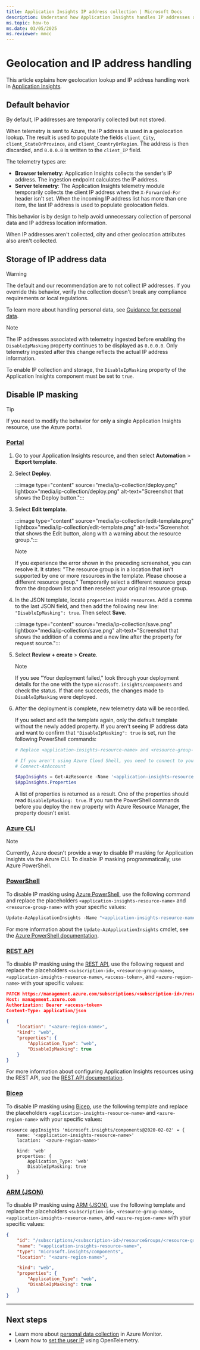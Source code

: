 ```yaml
---
title: Application Insights IP address collection | Microsoft Docs
description: Understand how Application Insights handles IP addresses and geolocation.
ms.topic: how-to
ms.date: 03/05/2025
ms.reviewer: mmcc
---
```


# Geolocation and IP address handling

This article explains how geolocation lookup and IP address handling work in [Application Insights](app-insights-overview.md).

## Default behavior

By default, IP addresses are temporarily collected but not stored.

When telemetry is sent to Azure, the IP address is used in a geolocation lookup. The result is used to populate the fields `client_City`, `client_StateOrProvince`, and `client_CountryOrRegion`. The address is then discarded, and `0.0.0.0` is written to the `client_IP` field.

The telemetry types are:

* **Browser telemetry**: Application Insights collects the sender's IP address. The ingestion endpoint calculates the IP address.
* **Server telemetry**: The Application Insights telemetry module temporarily collects the client IP address when the `X-Forwarded-For` header isn't set. When the incoming IP address list has more than one item, the last IP address is used to populate geolocation fields.

This behavior is by design to help avoid unnecessary collection of personal data and IP address location information.

When IP addresses aren't collected, city and other geolocation attributes also aren't collected.

## Storage of IP address data

> [!WARNING]
> The default and our recommendation are to not collect IP addresses. If you override this behavior, verify the collection doesn't break any compliance requirements or local regulations.
>
> To learn more about handling personal data, see [Guidance for personal data](../logs/personal-data-mgmt.md).

> [!NOTE]
> The IP addresses associated with telemetry ingested before enabling the `DisableIpMasking` property continues to be displayed as `0.0.0.0`. Only telemetry ingested after this change reflects the actual IP address information.

To enable IP collection and storage, the `DisableIpMasking` property of the Application Insights component must be set to `true`.

## Disable IP masking

> [!TIP]
> If you need to modify the behavior for only a single Application Insights resource, use the Azure portal.

### [Portal](#tab/portal)

1. Go to your Application Insights resource, and then select **Automation** > **Export template**.

1. Select **Deploy**.

    :::image type="content" source="media/ip-collection/deploy.png" lightbox="media/ip-collection/deploy.png" alt-text="Screenshot that shows the Deploy button.":::

1. Select **Edit template**.

    :::image type="content" source="media/ip-collection/edit-template.png" lightbox="media/ip-collection/edit-template.png" alt-text="Screenshot that shows the Edit button, along with a warning about the resource group.":::

    > [!NOTE]
    > If you experience the error shown in the preceding screenshot, you can resolve it. It states: "The resource group is in a location that isn't supported by one or more resources in the template. Please choose a different resource group." Temporarily select a different resource group from the dropdown list and then reselect your original resource group.

1. In the JSON template, locate `properties` inside `resources`. Add a comma to the last JSON field, and then add the following new line: `"DisableIpMasking": true`. Then select **Save**.

    :::image type="content" source="media/ip-collection/save.png" lightbox="media/ip-collection/save.png" alt-text="Screenshot that shows the addition of a comma and a new line after the property for request source.":::

1. Select **Review + create** > **Create**.

    > [!NOTE]
    > If you see "Your deployment failed," look through your deployment details for the one with the type `microsoft.insights/components` and check the status. If that one succeeds, the changes made to `DisableIpMasking` were deployed.

1. After the deployment is complete, new telemetry data will be recorded.

    If you select and edit the template again, only the default template without the newly added property. If you aren't seeing IP address data and want to confirm that `"DisableIpMasking": true` is set, run the following PowerShell commands:
    
    ```powershell
    # Replace <application-insights-resource-name> and <resource-group-name> with the appropriate resource and resource group name.

    # If you aren't using Azure Cloud Shell, you need to connect to your Azure account
    # Connect-AzAccount

    $AppInsights = Get-AzResource -Name '<application-insights-resource-name>' -ResourceType 'microsoft.insights/components' -ResourceGroupName '<resource-group-name>'
    $AppInsights.Properties
    ```
    
    A list of properties is returned as a result. One of the properties should read `DisableIpMasking: true`. If you run the PowerShell commands before you deploy the new property with Azure Resource Manager, the property doesn't exist.

### [Azure CLI](#tab/cli)

> [!NOTE]
> Currently, Azure doesn't provide a way to disable IP masking for Application Insights via the Azure CLI. To disable IP masking programmatically, use Azure PowerShell.

### [PowerShell](#tab/powershell)

To disable IP masking using [Azure PowerShell](/powershell/azure/what-is-azure-powershell), use the following command and replace the placeholders `<application-insights-resource-name>` and `<resource-group-name>` with your specific values:

```powershell
Update-AzApplicationInsights -Name "<application-insights-resource-name>" -ResourceGroupName "<resource-group-name>" -DisableIPMasking:$true
```

For more information about the `Update-AzApplicationInsights` cmdlet, see the [Azure PowerShell documentation](/powershell/module/az.applicationinsights/update-azapplicationinsights).

### [REST API](#tab/rest)

To disable IP masking using the [REST API](/rest/api/azure/), use the following request and replace the placeholders `<subscription-id>`, `<resource-group-name>`, `<application-insights-resource-name>`, `<access-token>`, and `<azure-region-name>` with your specific values:

```json
PATCH https://management.azure.com/subscriptions/<subscription-id>/resourceGroups/<resource-group-name>/providers/microsoft.insights/components/<application-insights-resource-name>?api-version=2018-05-01-preview HTTP/1.1
Host: management.azure.com
Authorization: Bearer <access-token>
Content-Type: application/json

{
    "location": "<azure-region-name>",
    "kind": "web",
    "properties": {
        "Application_Type": "web",
        "DisableIpMasking": true
    }
}
```

For more information about configuring Application Insights resources using the REST API, see the [REST API documentation](/rest/api/application-insights/components/create-or-update).

### [Bicep](#tab/bicep)

To disable IP masking using [Bicep](/azure/azure-resource-manager/bicep/overview), use the following template and replace the placeholders `<application-insights-resource-name>` and `<azure-region-name>` with your specific values:

```bicep
resource appInsights 'microsoft.insights/components@2020-02-02' = {
    name: '<application-insights-resource-name>'
    location: '<azure-region-name>'

    kind: 'web'
    properties: {
        Application_Type: 'web'
        DisableIpMasking: true
    }
}
```

### [ARM (JSON)](#tab/arm)

To disable IP masking using [ARM (JSON)](/azure/azure-resource-manager/templates/overview), use the following template and replace the placeholders `<subscription-id>`, `<resource-group-name>`, `<application-insights-resource-name>`, and `<azure-region-name>` with your specific values:

```json
{
    "id": "/subscriptions/<subscription-id>/resourceGroups/<resource-group-name>/providers/microsoft.insights/components/<application-insights-resource-name>",
    "name": "<application-insights-resource-name>",
    "type": "microsoft.insights/components",
    "location": "<azure-region-name>",

    "kind": "web",
    "properties": {
        "Application_Type": "web",
        "DisableIpMasking": true
    }
}
```

---

## Next steps

* Learn more about [personal data collection](../logs/personal-data-mgmt.md) in Azure Monitor.
* Learn how to [set the user IP](opentelemetry-add-modify.md#set-the-user-ip) using OpenTelemetry.
